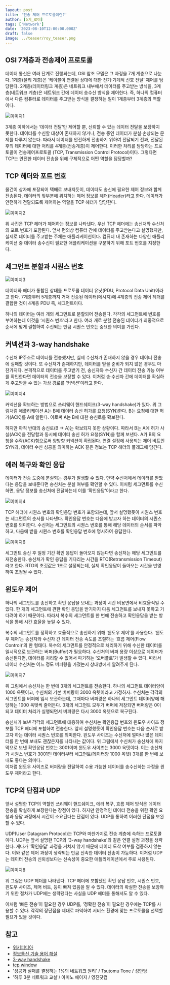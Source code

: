 ```yaml
---
layout: post
title: '전송 제어 프로토콜이란?'
author: [5기_로이]
tags: ['Network']
date: '2023-08-10T12:00:00.000Z'
draft: false
image: ../teaser/roy_teaser.png
---
```


## OSI 7계층과 전송제어 프로토콜

데이터 통신은 여러 단계로 진행되는데, OSI 참조 모델은 그 과정을 7개 계층으로 나눈다. 
1계층(물리 계층)은 ‘케이블이 연결된 상대에 대한 전기·기계적 신호 전달’ 제어를 담당한다. 
2계층(데이터링크 계층)은 네트워크 내부에서 데이터를 주고받는 방식을, 3계층(네트워크 계층)은 네트워크 간에 데이터 송수신 방식을 제어한다. 
즉, 하나의 컴퓨터에서 다른 컴퓨터로 데이터를 주고받는 방식을 결정하는 일이 1계층부터 3계층의 역할이다.

![이미지1](./../images/2023-08-10-What_IS_TCP_001.png)   

3계층 이하에서는 ‘데이터 전달’만 제어할 뿐, 신뢰할 수 있는 데이터 전달을 보장하지 못한다. 
데이터를 수신할 대상이 존재하지 않거나, 전송 중인 데이터가 분실·손상되는 문제를 다루지 않는다. 
따라서 데이터를 안전하게 전송하기 위하여 전달되기 전과, 전달된 후의 데이터에 대한 처리를 4계층(전송계층)이 제어한다. 
이러한 처리를 담당하는 프로토콜이 전송제어프로토콜 (TCP, Transmission Control Protocol)이다. 
그렇다면 TCP는 안전한 데이터 전송을 위해 구체적으로 어떤 역할을 담당할까?

## TCP 헤더와 포트 번호

물건이 상자에 포장되어 택배로 보내지듯이, 데이터도 송신에 필요한 제어 정보와 함께 전송된다. 
데이터의 앞부분에 위치하는 제어 정보를 헤더(Header)라고 한다. 
데이터가 안전하게 전달되도록 제어하는 역할을 TCP 헤더가 담당한다.

![이미지2](./../images/2023-08-10-What_IS_TCP_002.png) 

위 사진은 TCP 헤더가 제어하는 정보를 나타낸다. 
우선 TCP 헤더에는 송신처와 수신처의 포트 번호가 포함된다. 
앞서 편의상 컴퓨터 간에 데이터를 주고받는다고 설명했지만, 실제로 데이터를 주고받는 주체는 애플리케이션이다. 
컴퓨터 내 존재하는 다양한 애플리케이션 중 데이터 송수신이 필요한 애플리케이션을 구분하기 위해 포트 번호를 지정한다.


## 세그먼트 분할과 시퀀스 번호

![이미지3](./../images/2023-08-10-What_IS_TCP_003.png)

데이터와 헤더가 통합된 상태를 프로토콜 데이터 유닛(PDU, Protocol Data Unit)이라고 한다. 
7계층부터 5계층까지 거쳐 전송된 데이터(메시지)에 4계층의 전송 제어 헤더를 결합한 것이 4계층 PDU 즉, 세그먼트이다.

하나의 데이터는 여러 개의 세그먼트로 분할되어 전송된다. 
각각의 세그먼트에 번호를 부여하는데 이것을 ‘시퀀스 번호’라고 한다. 
여러 개로 분할 전송된 데이터가 최종적으로 순서에 맞게 결합하여 수신되는 만큼 시퀀스 번호는 중요한 의미를 가진다.


## 커넥션과 3-way handshake

수신처 IP주소로 데이터를 전송했지만, 실제 수신처가 존재하지 않을 경우 데이터 전송에 실패할 것이다. 
또 수신처가 존재하지만, 데이터를 받을 준비가 되지 않은 경우도 마찬가지다. 
본격적으로 데이터를 주고받기 전, 송신자와 수신자 간 데이터 전송 가능 여부를 확인한다면 데이터의 전송을 보장할 수 있다. 
이처럼 송·수신자 간에 데이터를 확실하게 주고받을 수 있는 가상 경로를 ‘커넥션’이라고 한다.

![이미지4](./../images/2023-08-10-What_IS_TCP_004.png)

커넥션을 확보하는 방법으로 쓰리웨이 핸드쉐이크(3-way handshake)가 있다. 
위 그림처럼 애플리케이션 A는 B에 데이터 송신 허가를 요청(SYN)한다. 
B는 요청에 대한 허가(ACK)를 A에 알린다. 
이로써 A는 B에 대한 송신로를 확보한다.

하지만 아직 반대의 송신로(B → A)는 확보되지 못한 상황이다. 
따라서 B는 A에 허가 사실(ACK)을 전달함과 동시에 데이터 송신 허가 요청(SYN)을 함께 보낸다. 
A가 B의 요청을 수락(ACK)함으로써 양방향 커넥션이 확립된다. 
연결 설정에 사용되는 제어 비트인 SYN과, 데이터 수신 성공을 의미하는 ACK 같은 정보는 TCP 헤더의 플래그에 담긴다.


## 에러 복구와 확인 응답

데이터가 전송 도중에 분실되는 경우가 발생할 수 있다. 
만약 수신처에서 데이터를 받았다는 응답을 보내준다면 송신처는 분실 여부를 확인할 수 있다. 
이처럼 세그먼트를 수신하면, 응답 정보를 송신처에 전달하는데 이를 ‘확인응답’이라고 한다.

![이미지4](./../images/2023-08-10-What_IS_TCP_005.png)

TCP 헤더에 시퀀스 번호와 확인응답 번호가 포함되는데, 앞서 설명했듯이 시퀀스 번호는 세그먼트의 순서를 나타낸다. 
확인응답 번호는 다음에 받고자 하는 데이터의 시퀀스 번호를 의미한다. 
수신처는 세그먼트의 시퀀스 번호를 통해 해당 데이터의 순서를 파악하고, 다음에 받을 시퀀스 번호를 확인응답 번호에 명시하여 응답한다.

![이미지6](./../images/2023-08-10-What_IS_TCP_006.png)

세그먼트 송신 후 일정 기간 확인 응답이 돌아오지 않는다면 송신처는 해당 세그먼트를 재전송한다. 
송신처가 확인 응답을 기다리는 시간을 RTO(Retransmission Timeout)라고 한다. 
RTO의 초깃값은 1초로 설정되는데, 실제 확인응답이 돌아오는 시간을 반영하여 조정될 수 있다.


## 윈도우 제어

하나의 세그먼트를 송신하고 확인 응답을 보내는 과정이 시간 비용면에서 비효율적일 수 있다. 
한 개의 세그먼트에 관한 확인 응답을 받기까지 다음 세그먼트를 보내지 못하고 기다려야 하기 때문이다. 
따라서 복수의 세그먼트를 한 번에 전송하고 확인응답을 받는 방식을 통해 시간 효율을 높일 수 있다.

복수의 세그먼트를 정확하고 효율적으로 송신하기 위해 ‘윈도우 제어’를 사용한다. 
‘윈도우 제어’는 송신자와 수신자 간 데이터 전송 속도를 조절하는 ‘흐름 제어(Flow Control)’의 한 형태다. 
복수의 세그먼트를 안정적으로 처리하기 위해 수신한 데이터를 일시적으로 보관하는 버퍼(Buffer)가 필요하다. 
수신처의 버퍼 용량 이상으로 데이터가 송신된다면, 데이터를 처리할 수 없어서 파기하는 ‘오버플로’가 발생할 수 있다. 
따라서 데이터 수신처는 어느 정도 버퍼량을 가졌는지 상대방에게 알려주게 된다.

![이미지7](./../images/2023-08-10-What_IS_TCP_007.png)

위 그림에서 송신처는 한 번에 3개의 세그먼트를 전송한다.
하나의 세그먼트 데이터양이 1000 옥텟이고, 수신처의 기본 버퍼량이 3000 옥텟이라고 가정하자.
수신처는 각각의 세그먼트를 버퍼에 임시 보관하는데, 그때마다 버퍼량은 하나의 세그먼트 데이터양에 해당하는 1000 옥텟씩 줄어든다.
3개의 세그먼트 모두가 버퍼에 저장되면 버퍼량은 0이되고 데이터 처리가 실행되면서 버퍼량은 다시 3000 옥텟으로 복구된다.

송신처가 보낸 각각의 세그먼트에 대응하여 수신처는 확인응답 번호와 윈도우 사이즈 정보를 TCP 헤더에 포함하여 전송한다.
앞서 설명했듯이 확인응답 번호는 다음 순서로 받고자 하는 데이터 시퀀스 번호를 의미한다. 
윈도우 사이즈는 수신처에 얼마나 많은 데이터를 한 번에 보내도 괜찮은지를 나타내는 값이다.
위 그림에서 수신처가 송신처에 마지막으로 보낸 확인응답 번호는 3001이며 윈도우 사이즈는 3000 옥텟이다.
이는 송신처가 시퀀스 번호가 3001인 데이터부터 세그먼트(데이터양 1000 옥텟) 3개를 한 번에 보내도 좋다는 의미다.  
이처럼 윈도우 사이즈로 버퍼량을 전달하여 수용 가능한 데이터를 송수신하는 과정을 윈도우 제어라고 한다.



## TCP의 단점과 UDP

앞서 설명한 TCP의 역할인 쓰리웨이 핸드쉐이크, 에러 복구, 흐름 제어 방식은 데이터 전송을 확실하게 보장한다는 장점이 있다. 
하지만 안정적인 데이터 전송을 위한 확인 요청과 응답 과정에서 시간이 소요된다는 단점이 있다. 
UDP를 통하여 이러한 단점을 보완할 수 있다.

UDP(User Datagram Protocol)는 TCP와 마찬가지로 전송 계층에 속하는 프로토콜이다. 
UDP는 앞서 설명한 TCP의 '3-way handshake'와 같은 연결 설정 과정을 생략한다.
게다가 '확인응답' 과정을 거치지 않기 때문에 데이터 도착 여부를 검증하지 않는다.
이와 같은 제어 과정이 생략되는 만큼 신속한 데이터 전송이 가능하다.
이처럼 UDP는 데이터 전송의 신뢰성보다는 신속성이 중요한 애플리케이션에서 주로 사용된다.     

![이미지8](./../images/2023-08-10-What_IS_TCP_008.png)

위 그림은 UDP 헤더를 나타낸다. TCP 헤더에 포함됐던 확인 응답 번호, 시퀀스 번호, 윈도우 사이즈, 제어 비트, 등이 빠져 있음을 알 수 있다. 데이터의 확실한 전송을 보장하기 위한 절차가 UDP에는 생략됐다는 사실을 UDP 헤더를 통해서도 알 수 있다.

이처럼 ‘빠른 전송’이 필요한 경우 UDP를, ‘정확한 전송’이 필요한 경우에는 TCP를 사용할 수 있다. 각각의 장단점을 제대로 파악하여 서비스 환경에 맞는 프로토콜을 선택할 필요가 있을 것이다.



## 참고
- [위키피디아](https://en.wikipedia.org/wiki/Transmission_Control_Protocol)
- [정보통신 기술 용어 해설](http://www.ktword.co.kr/test/view/view.php?m_temp1=1889)
- [3-way handshake](https://www.tutorialspoint.com/tcp-3-way-handshake-process)
- [tcp window](https://accedian.com/blog/tcp-receive-window-everything-need-know/)
- '성공과 실패를 결정하는 1%의 네트워크 원리' / Tsutomu Tone / 성안당
- '하루 3분 네트워크 교실'/ 아미노 에이지 / 영진닷컴
